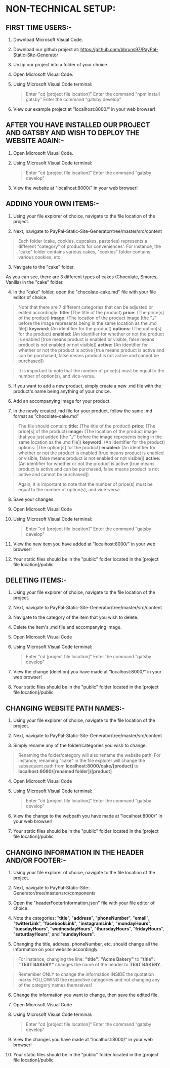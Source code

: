 ﻿# NON-TECHNICAL SETUP:

## FIRST TIME USERS:-

1. Download Microsoft Visual Code.

2. Download our github project at: https://github.com/bbruns97/PayPal-Static-Site-Generator

3. Unzip our project into a folder of your choice.

4. Open Microsoft Visual Code.

5. Using Microsoft Visual Code terminal:

    >Enter "cd [project file location]"
    Enter the command "npm install gatsby"
    Enter the command "gatsby develop"

6. View our example project at "localhost:8000/" in your web browser!

## AFTER YOU HAVE INSTALLED OUR PROJECT AND GATSBY AND WISH TO DEPLOY THE WEBSITE AGAIN:-

1. Open Microsoft Visual Code.

2. Using Microsoft Visual Code terminal:

    >Enter "cd [project file location]"
    Enter the command "gatsby develop"

3. View the website at "localhost:8000/" in your web browser!

## ADDING YOUR OWN ITEMS:-

1. Using your file explorer of choice, navigate to the file location of the project.

2. Next, navigate to PayPal-Static-Site-Generator/tree/master/src/content

>Each folder (cake, cookies, cupcakes, pasteries) represents a different "category" of products for conveniences'.
For instance, the "cake" folder contains various cakes, "cookies" folder contains various cookies, etc.

3. Navigate to the "cake" folder.

As you can see, there are 3 different types of cakes (Chocolate, Smores, Vanilla) in the "cake" folder.

4. In the "cake" folder, open the "chocolate-cake.md" file with your file editor of choice.

>Note that there are 7 different categories that can be adjusted or edited accordingly:
**title:** (The title of the product)
**price:** (The price[s] of the product)
**image:** (The location of the product image [the "./" before the image represents being in the same location as the .md file])
**keyword:** (An identifier for the product)
**options:** (The option[s] for the product)
**enabled:** (An identifier for whether or not the product is enabled [true means product is enabled or visible, false means product is not enabled or not visible])
**active:** (An identifier for whether or not the product is active [true means product is active and can be purchased, false means product is not active and cannot be purchased])

>It is important to note that the number of price(s) must be equal to the number of option(s), and vice-versa.

5. If you want to add a new product, simply create a new .md file with the product's name being anything of your choice.

6. Add an accompanying image for your product.

7. In the newly created .md file for your product, follow the same .md format as "chocolate-cake.md"

>The file should contain:
**title:** (The title of the product)
**price:** (The price[s] of the product)
**image:** (The location of the product image that you just added [the "./" before the image represents being in the same location as the .md file])
**keyword:** (An identifier for the product)
options: (The option[s] for the product)
**enabled:** (An identifier for whether or not the product is enabled [true means product is enabled or visible, false means product is not enabled or not visible])
**active:** (An identifier for whether or not the product is active [true means product is active and can be purchased, false means product is not active and cannot be purchased])

>Again, it is important to note that the number of price(s) must be equal to the number of option(s), and vice-versa.

8. Save your changes.

9. Open Microsoft Visual Code

10. Using Microsoft Visual Code terminal:

    >Enter "cd [project file location]"
    Enter the command "gatsby develop"

11. View the new item you have added at "localhost:8000/" in your web browser!

12. Your static files should be in the "public" folder located in the [project file location]/public

## DELETING ITEMS:-

1. Using your file explorer of choice, navigate to the file location of the project.

2. Next, navigate to PayPal-Static-Site-Generator/tree/master/src/content

3. Navigate to the category of the item that you wish to delete.

4. Delete the item's .md file and accompanying image.

5. Open Microsoft Visual Code

6. Using Microsoft Visual Code terminal:

    >Enter "cd [project file location]"
    Enter the command "gatsby develop"

7. View the change (deletion) you have made at "localhost:8000/" in your web browser!

8. Your static files should be in the "public" folder located in the [project file location]/public

## CHANGING WEBSITE PATH NAMES:-

1. Using your file explorer of choice, navigate to the file location of the project.

2. Next, navigate to PayPal-Static-Site-Generator/tree/master/src/content

3. Simply rename any of the folder/categories you wish to change.

>Renaming the folder/category will also rename the website path.
For instance, renaming "cake" in the file explorer will change the subsequent path from
**localhost:8000/cake/[product]** to **localhost:8080/[renamed folder]/[product]**  

4. Open Microsoft Visual Code

5. Using Microsoft Visual Code terminal:

    >Enter "cd [project file location]"
    Enter the command "gatsby develop"

6. View the change to the webpath you have made at "localhost:8000/" in your web browser!

7. Your static files should be in the "public" folder located in the [project file location]/public

## CHANGING INFORMATION IN THE HEADER AND/OR FOOTER:-

1. Using your file explorer of choice, navigate to the file location of the project.

2. Next, navigate to PayPal-Static-Site-Generator/tree/master/src/components

3. Open the "headerFooterInformation.json" file with your file editor of choice.

4. Note the categories: "**title**", "**address**", "**phoneNumber**", "**email**", "**twitterLink**", "**facebookLink**", "**instagramLink**", "**mondayHours**", "**tuesdayHours**", "**wednesdayHours**", "**thursdayHours**", "**fridayHours**", "**saturdayHours**", and "**sundayHours**".

5. Changing the title, address, phoneNumber, etc. should change all the information on your website accordingly.

>For instance, changing the line:
**"title": "Acme Bakery"** to **"title": "TEST BAKERY"** changes the name of the header to **TEST BAKERY**.

>Remember ONLY to change the information INSIDE the quotation marks FOLLOWING the respective categories and not changing any of the category names themselves!

6. Change the information you want to change, then save the edited file.

7. Open Microsoft Visual Code

8. Using Microsoft Visual Code terminal:

    >Enter "cd [project file location]"
    Enter the command "gatsby develop"

9. View the changes you have made at "localhost:8000/" in your web browser!

10. Your static files should be in the "public" folder located in the [project file location]/public
